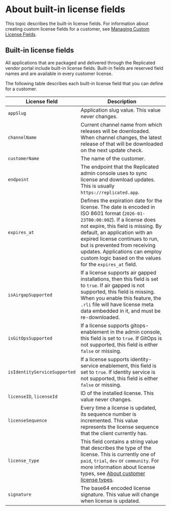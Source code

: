 # About built-in license fields

This topic describes the built-in license fields. For information about creating
custom license fields for a customer, see [Managing Custom License Fields](licenses-adding-custom-fields).

## Built-in license fields

All applications that are packaged and delivered through the Replicated vendor
portal include built-in license fields. Built-in fields are reserved field names
and are available in every customer license.

The following table describes each built-in license field that you can define for a
customer.

| License field         | Description           |
|------------------------|------------------------|
| `appSlug` | Application slug value. This value never changes. |
| `channelName` | Current channel name from which releases will be downloaded. When channel changes, the latest release of that will be downloaded on the next update check. |
| `customerName` | The name of the customer. |
| `endpoint` | The endpoint that the Replicated admin console uses to sync license and download updates. This is usually `https://replicated.app`. |
| `expires_at` | Defines the expiration date for the license. The date is encoded in ISO 8601 format (`2026-01-23T00:00:00Z`). If a license does not expire, this field is missing. By default, an application with an expired license continues to run, but is prevented from receiving updates. Applications can employ custom logic based on the values for the `expires_at` field. |
| `isAirgapSupported` | If a license supports air gapped installations, then this field is set to `true`. If air gapped is not supported, this field is missing. When you enable this feature, the `.rli` file will have license meta data embedded in it, and must be re-downloaded. |
| `isGitOpsSupported` | If a license supports gitops-enablement in the admin console, this field is set to `true`. If GitOps is not supported, this field is either `false` or missing. |
| `isIdentityServiceSupported` | If a license supports identity-service enablement, this field is set to `true`. If identity service is not supported, this field is either `false` or missing. |
| `licenseID`, `licenseId` | ID of the installed license.  This value never changes. |
| `licenseSequence` | Every time a license is updated, its sequence number is incremented. This value represents the license sequence that the client currently has. |
| `license_type` | This field contains a string value that describes the type of the license. This is currently one of `paid`, `trial`, `dev` or `community`. For more information about license types, see [About customer license types](licenses-about-types).|
| `signature` | The base64 encoded license signature. This value will change when license is updated. |
